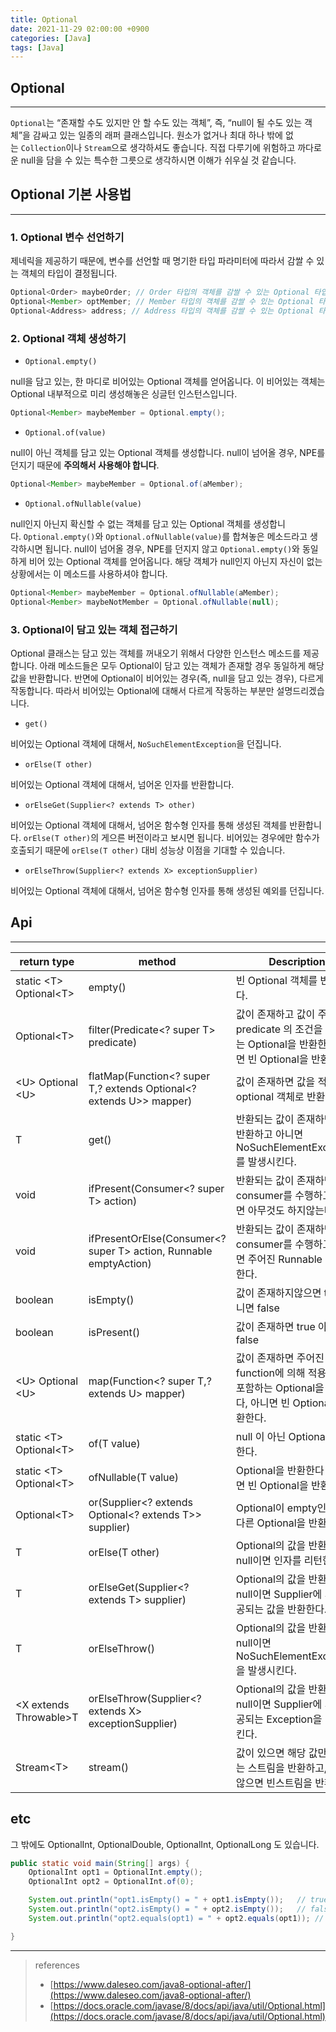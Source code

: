 ```yaml
---
title: Optional
date: 2021-11-29 02:00:00 +0900
categories: [Java]
tags: [Java]
---
```


## Optional

---

`Optional`는 “존재할 수도 있지만 안 할 수도 있는 객체”, 즉, “null이 될 수도 있는 객체”을 감싸고 있는 일종의 래퍼 클래스입니다. 원소가 없거나 최대 하나 밖에 없는 `Collection`이나 `Stream`으로 생각하셔도 좋습니다. 직접 다루기에 위험하고 까다로운 null을 담을 수 있는 특수한 그릇으로 생각하시면 이해가 쉬우실 것 같습니다.

## Optional 기본 사용법

---

### 1. Optional 변수 선언하기

제네릭을 제공하기 때문에, 변수를 선언할 때 명기한 타입 파라미터에 따라서 감쌀 수 있는 객체의 타입이 결정됩니다.

```java
Optional<Order> maybeOrder; // Order 타입의 객체를 감쌀 수 있는 Optional 타입의 변수
Optional<Member> optMember; // Member 타입의 객체를 감쌀 수 있는 Optional 타입의 변수
Optional<Address> address; // Address 타입의 객체를 감쌀 수 있는 Optional 타입의 변수
```

### 2. Optional 객체 생성하기

- `Optional.empty()`

null을 담고 있는, 한 마디로 비어있는 Optional 객체를 얻어옵니다. 이 비어있는 객체는 Optional 내부적으로 미리 생성해놓은 싱글턴 인스턴스입니다.

```java
Optional<Member> maybeMember = Optional.empty();
```

- `Optional.of(value)`

null이 아닌 객체를 담고 있는 Optional 객체를 생성합니다. null이 넘어올 경우, NPE를 던지기 때문에 **주의해서 사용해야 합니다**.

```java
Optional<Member> maybeMember = Optional.of(aMember);
```

- `Optional.ofNullable(value)`

null인지 아닌지 확신할 수 없는 객체를 담고 있는 Optional 객체를 생성합니다. `Optional.empty()`와 `Optional.ofNullable(value)`를 합쳐놓은 메소드라고 생각하시면 됩니다. null이 넘어올 경우, NPE를 던지지 않고 `Optional.empty()`와 동일하게 비어 있는 Optional 객체를 얻어옵니다. 해당 객체가 null인지 아닌지 자신이 없는 상황에서는 이 메소드를 사용하셔야 합니다.

```java
Optional<Member> maybeMember = Optional.ofNullable(aMember);
Optional<Member> maybeNotMember = Optional.ofNullable(null);
```

### 3. Optional이 담고 있는 객체 접근하기

Optional 클래스는 담고 있는 객체를 꺼내오기 위해서 다양한 인스턴스 메소드를 제공합니다. 아래 메소드들은 모두 Optional이 담고 있는 객체가 존재할 경우 동일하게 해당 값을 반환합니다. 반면에 Optional이 비어있는 경우(즉, null을 담고 있는 경우), 다르게 작동합니다. 따라서 비어있는 Optional에 대해서 다르게 작동하는 부분만 설명드리겠습니다.

- `get()`

비어있는 Optional 객체에 대해서, `NoSuchElementException`을 던집니다.

- `orElse(T other)`

비어있는 Optional 객체에 대해서, 넘어온 인자를 반환합니다.

- `orElseGet(Supplier<? extends T> other)`

비어있는 Optional 객체에 대해서, 넘어온 함수형 인자를 통해 생성된 객체를 반환합니다. `orElse(T other)`의 게으른 버전이라고 보시면 됩니다. 비어있는 경우에만 함수가 호출되기 때문에 `orElse(T other)` 대비 성능상 이점을 기대할 수 있습니다.

- `orElseThrow(Supplier<? extends X> exceptionSupplier)`

비어있는 Optional 객체에 대해서, 넘어온 함수형 인자를 통해 생성된 예외를 던집니다.

## Api

---

| return type              | method                                                              | Description                                                                                                   |
| ------------------------ | ------------------------------------------------------------------- | ------------------------------------------------------------------------------------------------------------- |
| static \<T> Optional\<T> | empty()                                                             | 빈 Optional 객체를 반환한다.                                                                                  |
| Optional\<T>             | filter(Predicate<? super T> predicate)                              | 값이 존재하고 값이 주어진 predicate 의 조건을 일치하는 Optional을 반환한다 아니면 빈 Optional을 반환한다.     |
| \<U> Optional \<U>       | flatMap(Function<? super T,? extends Optional<? extends U>> mapper) | 값이 존재하면 값을 적용한 뒤 optional 객체로 반환한다.                                                        |
| T                        | get()                                                               | 반환되는 값이 존재하면 값을 반환하고 아니면 NoSuchElementException 를 발생시킨다.                             |
| void                     | ifPresent(Consumer<? super T> action)                               | 반환되는 값이 존재하면 consumer를 수행하고 아니면 아무것도 하지않는다.                                        |
| void                     | ifPresentOrElse(Consumer<? super T> action, Runnable emptyAction)   | 반환되는 값이 존재하면 consumer를 수행하고 아니면 주어진 Runnable 을 수행한다.                                |
| boolean                  | isEmpty()                                                           | 값이 존재하지않으면 true 아니면 false                                                                         |
| boolean                  | isPresent()                                                         | 값이 존재하면 true 아니면 false                                                                               |
| \<U> Optional \<U>       | map(Function<? super T,? extends U> mapper)                         | 값이 존재하면 주어진 function에 의해 적용된 값을 포함하는 Optional을 반환한다, 아니면 빈 Optional을 반환한다. |
| static \<T> Optional\<T> | of(T value)                                                         | null 이 아닌 Optional을 반환한다.                                                                             |
| static \<T> Optional\<T> | ofNullable(T value)                                                 | Optional을 반환한다 null이면 빈 Optional을 반환한다.                                                          |
| Optional\<T>             | or(Supplier<? extends Optional<? extends T>> supplier)              | Optional이 empty인 경우에 다른 Optional을 반환                                                                |
| T                        | orElse(T other)                                                     | Optional의 값을 반환하되 null이면 인자를 리턴한다.                                                            |
| T                        | orElseGet(Supplier<? extends T> supplier)                           | Optional의 값을 반환하되 null이면 Supplier에 의해 제공되는 값을 반환한다.                                     |
| T                        | orElseThrow()                                                       | Optional의 값을 반환하되 null이면 NoSuchElementException을 발생시킨다.                                        |
| \<X extends Throwable>T  | orElseThrow(Supplier<? extends X> exceptionSupplier)                | Optional의 값을 반환하되 null이면 Supplier에 의해 제공되는 Exception을 발생시킨다.                            |
| Stream\<T>               | stream()                                                            | 값이 있으면 해당 값만 포함하는 스트림을 반환하고, 그렇지 않으면 빈스트림을 반환한다.                          |

## etc

그 밖에도 OptionalInt, OptionalDouble, OptionalInt, OptionalLong 도 있습니다.

```java
public static void main(String[] args) {
    OptionalInt opt1 = OptionalInt.empty();
    OptionalInt opt2 = OptionalInt.of(0);

    System.out.println("opt1.isEmpty() = " + opt1.isEmpty());   // true
    System.out.println("opt2.isEmpty() = " + opt2.isEmpty());   // false
    System.out.println("opt2.equals(opt1) = " + opt2.equals(opt1)); // false

}
```

---

> references
>
> - [https://www.daleseo.com/java8-optional-after/](https://www.daleseo.com/java8-optional-after/)
> - [https://docs.oracle.com/javase/8/docs/api/java/util/Optional.html](https://docs.oracle.com/javase/8/docs/api/java/util/Optional.html)

